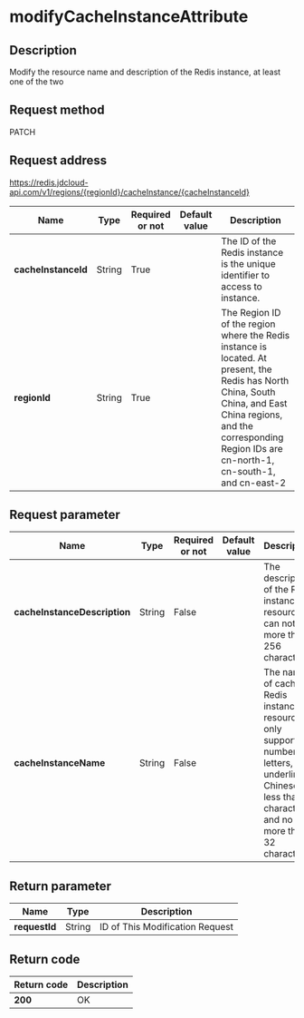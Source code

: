 # modifyCacheInstanceAttribute


## Description
Modify the resource name and description of the Redis instance, at least one of the two

## Request method
PATCH

## Request address
https://redis.jdcloud-api.com/v1/regions/{regionId}/cacheInstance/{cacheInstanceId}

|Name|Type|Required or not|Default value|Description|
|---|---|---|---|---|
|**cacheInstanceId**|String|True||The ID of the Redis instance is the unique identifier to access to instance.|
|**regionId**|String|True||The Region ID of the region where the Redis instance is located. At present, the Redis has North China, South China, and East China regions, and the corresponding Region IDs are cn-north-1, cn-south-1, and cn-east-2|

## Request parameter
|Name|Type|Required or not|Default value|Description|
|---|---|---|---|---|
|**cacheInstanceDescription**|String|False||The description of the Redis instance resource can not be more than 256 characters|
|**cacheInstanceName**|String|False||The name of cache Redis instance resource only supports numbers, letters, underlines, Chinese, no less than 2 characters and no more than 32 characters|


## Return parameter
|Name|Type|Description|
|---|---|---|
|**requestId**|String|ID of This Modification Request|



## Return code
|Return code|Description|
|---|---|
|**200**|OK|

